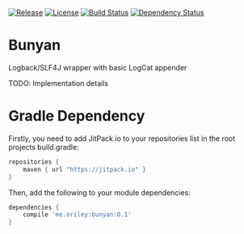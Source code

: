 [![Release](https://jitpack.io/v/com.github.oriley-me/bunyan.svg)](https://jitpack.io/#com.github.oriley-me/bunyan) [![License](https://img.shields.io/badge/license-Apache%202.0-blue.svg)](http://www.apache.org/licenses/LICENSE-2.0) [![Build Status](https://travis-ci.org/oriley-me/bunyan.svg?branch=master)](https://travis-ci.org/oriley-me/bunyan) [![Dependency Status](https://www.versioneye.com/user/projects/56b6a5840a0ff50035ba881d/badge.svg?style=flat)](https://www.versioneye.com/user/projects/56b6a5840a0ff50035ba881d)

# Bunyan

Logback/SLF4J wrapper with basic LogCat appender

TODO: Implementation details

# Gradle Dependency

Firstly, you need to add JitPack.io to your repositories list in the root projects build.gradle:

```gradle
repositories {
    maven { url "https://jitpack.io" }
}
```

Then, add the following to your module dependencies:

```gradle
dependencies {
    compile 'me.oriley:bunyan:0.1'
}
```
